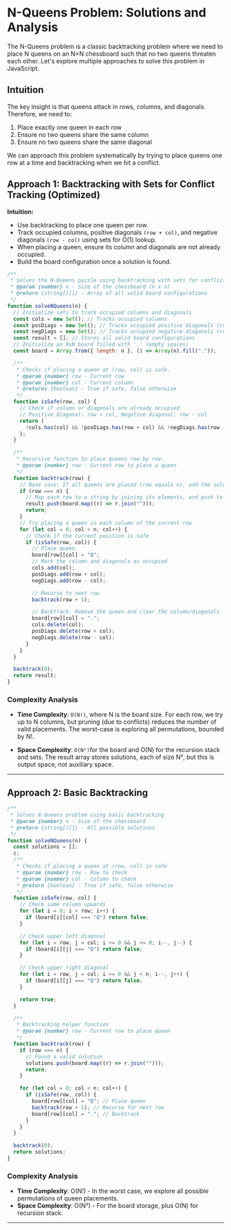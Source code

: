 # N-Queens Problem: Solutions and Analysis

The N-Queens problem is a classic backtracking problem where we need to place N queens on an N×N chessboard such that no two queens threaten each other.
Let's explore multiple approaches to solve this problem in JavaScript.

## Intuition

The key insight is that queens attack in rows, columns, and diagonals. Therefore, we need to:

1. Place exactly one queen in each row
2. Ensure no two queens share the same column
3. Ensure no two queens share the same diagonal

We can approach this problem systematically by trying to place queens one row at a time and backtracking when we hit a conflict.

## Approach 1: Backtracking with Sets for Conflict Tracking (Optimized)

**Intuition:**

- Use backtracking to place one queen per row.
- Track occupied columns, positive diagonals `(row + col)`, and negative diagonals `(row - col)` using sets for O(1) lookup.
- When placing a queen, ensure its column and diagonals are not already occupied.
- Build the board configuration once a solution is found.

```javascript
/**
 * Solves the N-Queens puzzle using backtracking with sets for conflict tracking.
 * @param {number} n - Size of the chessboard (n x n)
 * @return {string[][]} - Array of all valid board configurations
 */
function solveNQueens(n) {
  // Initialize sets to track occupied columns and diagonals
  const cols = new Set(); // Tracks occupied columns
  const posDiags = new Set(); // Tracks occupied positive diagonals (row + col)
  const negDiags = new Set(); // Tracks occupied negative diagonals (row - col)
  const result = []; // Stores all valid board configurations
  // Initialize an NxN board filled with '.' (empty spaces)
  const board = Array.from({ length: n }, () => Array(n).fill("."));

  /**
   * Checks if placing a queen at (row, col) is safe.
   * @param {number} row - Current row
   * @param {number} col - Current column
   * @returns {boolean} - True if safe, false otherwise
   */
  function isSafe(row, col) {
    // Check if column or diagonals are already occupied
    // Positive diagonal: row + col, Negative diagonal: row - col
    return (
      !cols.has(col) && !posDiags.has(row + col) && !negDiags.has(row - col)
    );
  }

  /**
   * Recursive function to place queens row by row.
   * @param {number} row - Current row to place a queen
   */
  function backtrack(row) {
    // Base case: If all queens are placed (row equals n), add the solution
    if (row === n) {
      // Map each row to a string by joining its elements, and push to result
      result.push(board.map((r) => r.join("")));
      return;
    }
    // Try placing a queen in each column of the current row
    for (let col = 0; col < n; col++) {
      // Check if the current position is safe
      if (isSafe(row, col)) {
        // Place queen
        board[row][col] = "Q";
        // Mark the column and diagonals as occupied
        cols.add(col);
        posDiags.add(row + col);
        negDiags.add(row - col);

        // Recurse to next row
        backtrack(row + 1);

        // Backtrack: Remove the queen and clear the column/diagonals
        board[row][col] = ".";
        cols.delete(col);
        posDiags.delete(row + col);
        negDiags.delete(row - col);
      }
    }
  }

  backtrack(0);
  return result;
}
```

### Complexity Analysis

- **Time Complexity**: `O(N!)`, where N is the board size. For each row, we try up to N columns, but pruning (due to conflicts) reduces the number of valid placements. The worst-case is exploring all permutations, bounded by N!.

- **Space Complexity**: `O(N²)`for the board and O(N) for the recursion stack and sets. The result array stores solutions, each of size N², but this is output space, not auxiliary space.

---

## Approach 2: Basic Backtracking

```javascript
/**
 * Solves N-Queens problem using basic backtracking
 * @param {number} n - Size of the chessboard
 * @return {string[][]} - All possible solutions
 */
function solveNQueens(n) {
  const solutions = [];
  c;
  /**
   * Checks if placing a queen at (row, col) is safe
   * @param {number} row - Row to check
   * @param {number} col - Column to check
   * @return {boolean} - True if safe, false otherwise
   */
  function isSafe(row, col) {
    // Check same column upwards
    for (let i = 0; i < row; i++) {
      if (board[i][col] === "Q") return false;
    }

    // Check upper left diagonal
    for (let i = row, j = col; i >= 0 && j >= 0; i--, j--) {
      if (board[i][j] === "Q") return false;
    }

    // Check upper right diagonal
    for (let i = row, j = col; i >= 0 && j < n; i--, j++) {
      if (board[i][j] === "Q") return false;
    }

    return true;
  }

  /**
   * Backtracking helper function
   * @param {number} row - Current row to place queen
   */
  function backtrack(row) {
    if (row === n) {
      // Found a valid solution
      solutions.push(board.map((r) => r.join("")));
      return;
    }

    for (let col = 0; col < n; col++) {
      if (isSafe(row, col)) {
        board[row][col] = "Q"; // Place queen
        backtrack(row + 1); // Recurse for next row
        board[row][col] = "."; // Backtrack
      }
    }
  }

  backtrack(0);
  return solutions;
}
```

### Complexity Analysis

- **Time Complexity**: O(N!) - In the worst case, we explore all possible permutations of queen placements.
- **Space Complexity**: O(N²) - For the board storage, plus O(N) for recursion stack.

---
